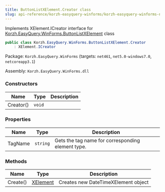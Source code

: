 ```yaml
---
title: ButtonListXElement.Creator class
slug: api-reference/korzh-easyquery-winforms/korzh-easyquery-winforms-namespace/buttonlistxelement-creator-class
---
```

Implements XElement.ICreator interface for [Korzh.EasyQuery.WinForms.ButtonListXElement](api-reference/korzh-easyquery-winforms/korzh-easyquery-winforms-namespace/buttonlistxelement-class) class
```csharp
public class Korzh.EasyQuery.WinForms.ButtonListXElement.Creator
    : XElement.ICreator

```
Package: `Korzh.EasyQuery.WinForms` (targets: `net461`, `net5.0-windows7.0`, `netcoreapp3.1`)

Assembly: `Korzh.EasyQuery.WinForms.dll`

### Constructors

| Name | Type | Description | 
| --- | --- | --- | 
| Creator() | `void` |  | 


### Properties

| Name | Type | Description | 
| --- | --- | --- | 
| TagName | `string` | Gets the tag name for corresponding element type. | 


### Methods

| Name | Type | Description | 
| --- | --- | --- | 
| Create() | [XElement](api-reference/korzh-easyquery-winforms/korzh-easyquery-winforms-namespace/xelement-class) | Creates new DateTimeXElement object |